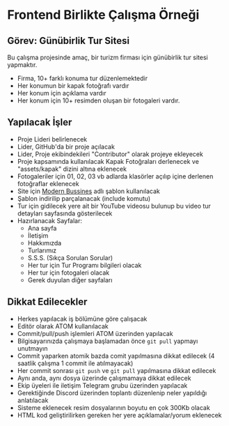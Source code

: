 # Frontend Birlikte Çalışma Örneği

## Görev: Günübirlik Tur Sitesi

Bu çalışma projesinde amaç, bir turizm firması için günübirlik tur sitesi yapmaktır.

- Firma, 10+ farklı konuma tur düzenlemektedir
- Her konumun bir kapak fotoğrafı vardır
- Her konum için açıklama vardır
- Her konum için 10+ resimden oluşan bir fotogaleri vardır.


## Yapılacak İşler
- Proje Lideri belirlenecek
- Lider, GitHub'da bir proje açılacak
- Lider, Proje ekibindekileri "Contributor" olarak projeye ekleyecek
- Proje kapsamında kullanılacak Kapak Fotoğraları derlenecek ve "assets/kapak" dizini altına eklenecek
- Fotogaleriler için 01, 02, 03 vb adlarda klasörler açılıp içine derlenen fotoğraflar eklenecek
- Site için [Modern Bussines](https://startbootstrap.com/templates/modern-business/) adlı şablon kullanılacak
- Şablon indirilip parçalanacak (include komutu)
- Tur için gidilecek yere ait bir YouTube videosu bulunup bu video tur detayları sayfasında gösterilecek
- Hazırlanacak Sayfalar:
  - Ana sayfa
  - İletişim
  - Hakkımızda
  - Turlarımız
  - S.S.S. (Sıkça Sorulan Sorular)
  - Her tur için Tur Programı bilgileri olacak
  - Her tur için fotogaleri olacak
  - Gerek duyulan diğer sayfaları

## Dikkat Edilecekler
- Herkes yapılacak iş bölümüne göre çalışacak
- Editör olarak ATOM kullanılacak
- Commit/pull/push işlemleri ATOM üzerinden yapılacak
- Bilgisayarınızda çalışmaya başlamadan önce `git pull` yapmayı unutmayın
- Commit yaparken atomik bazda comit yapılmasına dikkat edilecek (4 saatlik çalışma 1 commit ile atılmayacak)
- Her commit sonrası `git push` ve `git pull` yapılmasına dikkat edilecek
- Aynı anda, aynı dosya üzerinde çalışmamaya dikkat edilecek
- Ekip üyeleri ile iletişim Telegram grubu üzerinden yapılacak
- Gerektiğinde Discord üzerinden toplantı düzenlenip neler yapıldığı anlatılacak
- Sisteme eklenecek resim dosyalarının boyutu en çok 300Kb olacak
- HTML kod geliştirilirken gereken her yere açıklamalar/yorum eklenecek

